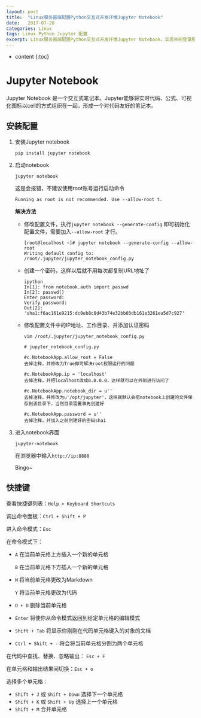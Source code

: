 ```yaml
---
layout: post
title:  "Linux服务器端配置Python交互式开发环境Jupyter Notebook"
date:   2017-07-28
categories: Linux
tags: Linux Python Jupyter 配置
excerpt: Linux服务器端配置Python交互式开发环境Jupyter Notebook，实现外网登录服务器即可运行python脚本的功能
---
```


* content
{:toc}


# Jupyter Notebook

Jupyter Notebook 是一个交互式笔记本。Jupyter能够将实时代码、公式、可视化图标以cell的方式组织在一起，形成一个对代码友好的笔记本。



## 安装配置

1. 安装Jupyter notebook

   ```shell
   pip install jupyter notebook
   ```

2. 启动notebook

   ```shell
   jupyter notebook
   ```

   这是会报错，不建议使用root账号运行启动命令

   ```shell
   Running as root is not recommended. Use --allow-root t.
   ```

   **解决方法**

   * 修改配置文件，执行```jupyter notebook --generate-config``` 即可初始化配置文件，需要加入```--allow-root``` 才行。

     ```shell
     [root@localhost ~]# jupyter notebook --generate-config --allow-root
     Writing default config to: /root/.jupyter/jupyter_notebook_config.py
     ```

   * 创建一个密码，这样以后就不用每次都复制URL地址了

     ```shell
     ipython
     In[1]: from notebook.auth import passwd
     In[2]: passwd()
     Enter password:
     Verify password:
     Out[2]: 'sha1:f6ac161e9215:dc0eb8c8d43b74e32bb03db161e3261ea5d7c927'
     ```

   * 修改配置文件中的IP地址、工作目录、并添加认证密码

     ```shell
     vim /root/.jupyter/jupyter_notebook_config.py
     ```

     ```shell
     # jupyter_notebook_config.py

     #c.NotebookApp.allow_root = False
     去掉注释，并修改为True即可解决root权限运行的问题

     #c.NotebookApp.ip = 'localhost'
     去掉注释，并把localhost改成0.0.0.0，这样就可以在外部进行访问了

     #c.NotebookApp.notebook_dir = u''
     去掉注释，并修改为u'/opt/jupyter'，这样就默认会把notebook上创建的文件保存到该目录下，当然目录需要事先创建好

     #c.NotebookApp.password = u''
     去掉注释，并加入之前创建好的密码sha1
     ```

3. 进入notebook界面

   ```shell
   jupyter-notebook
   ```

   在浏览器中输入```http://ip:8888```

   Bingo~



## 快捷键

查看快捷键列表：```Help > Keyboard Shortcuts```

调出命令面板：```Ctrl + Shift + P```

进入命令模式：```Esc```

在命令模式下：

* ```A``` 在当前单元格上方插入一个新的单元格

  ```B``` 在当前单元格下方插入一个新的单元格

* ```M``` 将当前单元格更改为Markdown

  ```Y``` 将当前单元格更改为代码

* ```D + D``` 删除当前单元格

* ```Enter``` 将使你从命令模式返回到给定单元格的编辑模式

* ```Shift + Tab``` 将显示你刚刚在代码单元格键入的对象的文档

* ```Ctrl + Shift + -``` 将会将当前单元格分割为两个单元格

在代码中查找、替换、忽略输出： ```Esc + F```

在单元格和输出结果间切换：```Esc + o ```

选择多个单元格：

* ```Shift + J``` 或 ```Shift + Down``` 选择下一个单元格
* ```Shift + K``` 或 ```Shift + Up``` 选择上一个单元格
* ```Shift + M``` 合并单元格

